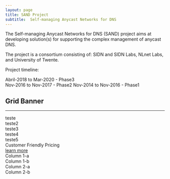 ```yaml
---
layout: page
title: SAND Project
subtitle:  Self-managing Anycast Networks for DNS
---
```


The Self-managing Anycast Networks for DNS (SAND) project aims at developing solution(s) for supporting the complex management of anycast DNS.

The project is a consortium consisting of: SIDN and SIDN Labs, NLnet Labs, and University of Twente.

Project timeline:

Abril-2018  to Mar-2020 - Phase3  
Nov-2016 to Nov-2017 - Phase2 
Nov-2014 to Nov-2016 - Phase1 


<div class="container main">
    <h2 class="text-center">Grid Banner</h2>
    <hr>
    <div class="row">
        <div class="col-sm-6">
           teste
        </div>
        <div class="row col-sm-6">
            <div class="col-xs-6">
              teste2
            </div>
            <div class="col-xs-6">
              teste3
            </div>
            <div class="col-xs-6">
				teste4
            </div>
            <div class="col-xs-6">
              teste5
            </div>
        </div>
    </div>
</div>



<div class="border-bottom l-pad-bottom-10">
  <div class="headline">
    <div class="flex-1 title">
      Customer Friendly Pricing
    </div>
    <a href="https://cloud.google.com/pricing/principles"
       class="link is-hidden-tablet-large">
      learn more
    </a>
  </div>


<div class="col-xs-6">
  <div class="row">
    <div class="col-xs-4">Column 1-a</div>
    <div class="col-xs-8">Column 1-b</div>
  </div>
</div>
<div class="col-xs-6">
  <div class="row">
    <div class="col-xs-2">Column 2-a</div>
    <div class="col-xs-10">Column 2-b</div>
  </div>
</div>
